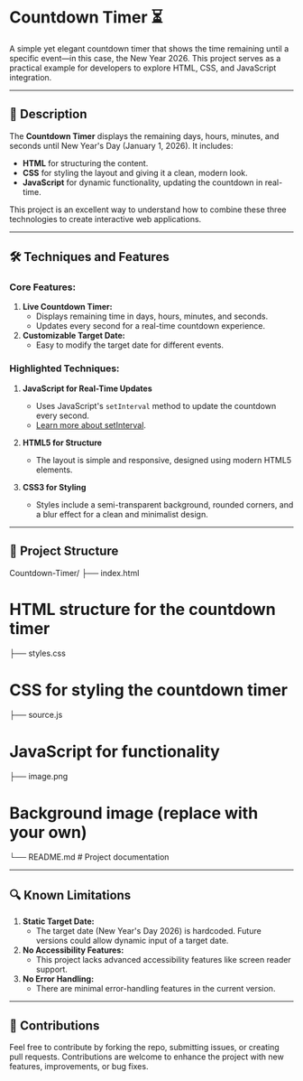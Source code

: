 # Countdown Timer ⏳

A simple yet elegant countdown timer that shows the time remaining until a specific event—in this case, the New Year 2026. This project serves as a practical example for developers to explore HTML, CSS, and JavaScript integration.

---

## 📜 Description

The **Countdown Timer** displays the remaining days, hours, minutes, and seconds until New Year's Day (January 1, 2026). It includes:
- **HTML** for structuring the content.
- **CSS** for styling the layout and giving it a clean, modern look.
- **JavaScript** for dynamic functionality, updating the countdown in real-time.

This project is an excellent way to understand how to combine these three technologies to create interactive web applications.

---

## 🛠 Techniques and Features

### **Core Features:**
1. **Live Countdown Timer:**
   - Displays remaining time in days, hours, minutes, and seconds.
   - Updates every second for a real-time countdown experience.
2. **Customizable Target Date:**
   - Easy to modify the target date for different events.

### **Highlighted Techniques:**
1. **JavaScript for Real-Time Updates**
   - Uses JavaScript's `setInterval` method to update the countdown every second. 
   - [Learn more about setInterval](https://developer.mozilla.org/en-US/docs/Web/API/setInterval).
   
2. **HTML5 for Structure**
   - The layout is simple and responsive, designed using modern HTML5 elements.
   
3. **CSS3 for Styling**
   - Styles include a semi-transparent background, rounded corners, and a blur effect for a clean and minimalist design.

---

## 📂 Project Structure

Countdown-Timer/ ├── index.html 
# HTML structure for the countdown timer 
├── styles.css 
# CSS for styling the countdown timer 
├── source.js 
# JavaScript for functionality
├── image.png 
# Background image (replace with your own) 
└── README.md # Project documentation

---

## 🔍 Known Limitations

1. **Static Target Date:**
   - The target date (New Year's Day 2026) is hardcoded. Future versions could allow dynamic input of a target date.
2. **No Accessibility Features:**
   - This project lacks advanced accessibility features like screen reader support.
3. **No Error Handling:**
   - There are minimal error-handling features in the current version.

---

## 📎 Contributions

Feel free to contribute by forking the repo, submitting issues, or creating pull requests. Contributions are welcome to enhance the project with new features, improvements, or bug fixes.
